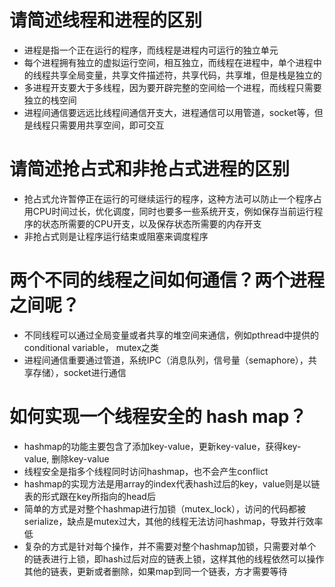 # 请简述线程和进程的区别
* 进程是指一个正在运行的程序，而线程是进程内可运行的独立单元
* 每个进程拥有独立的虚拟运行空间，相互独立，而线程在进程中，单个进程中的线程共享全局变量，共享文件描述符，共享代码，共享堆，但是栈是独立的
* 多进程开支要大于多线程，因为要开辟完整的空间给一个进程，而线程只需要独立的栈空间
* 进程间通信要远远比线程间通信开支大，进程通信可以用管道，socket等，但是线程只需要用共享空间，即可交互

# 请简述抢占式和非抢占式进程的区别
* 抢占式允许暂停正在运行的可继续运行的程序，这种方法可以防止一个程序占用CPU时间过长，优化调度，同时也要多一些系统开支，例如保存当前运行程序的状态所需要的CPU开支，以及保存状态所需要的内存开支
* 非抢占式则是让程序运行结束或阻塞来调度程序

# 两个不同的线程之间如何通信？两个进程之间呢？
* 不同线程可以通过全局变量或者共享的堆空间来通信，例如pthread中提供的conditional variable， mutex之类
* 进程间通信重要通过管道，系统IPC（消息队列，信号量（semaphore），共享存储），socket进行通信

# 如何实现一个线程安全的 hash map？
* hashmap的功能主要包含了添加key-value，更新key-value，获得key-value, 删除key-value
* 线程安全是指多个线程同时访问hashmap，也不会产生conflict
* hashmap的实现方法是用array的index代表hash过后的key，value则是以链表的形式跟在key所指向的head后
* 简单的方式是对整个hashmap进行加锁（mutex_lock），访问的代码都被serialize，缺点是mutex过大，其他的线程无法访问hashmap，导致并行效率低
* 复杂的方式是针对每个操作，并不需要对整个hashmap加锁，只需要对单个的链表进行上锁，即hash过后对应的链表上锁，这样其他的线程依然可以操作其他的链表，更新或者删除，如果map到同一个链表，方才需要等待

